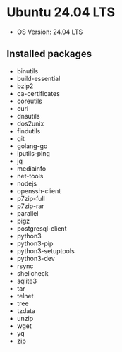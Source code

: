# Ubuntu 24.04 LTS

* OS Version: 24.04 LTS

## Installed packages

* binutils
* build-essential
* bzip2
* ca-certificates
* coreutils
* curl
* dnsutils
* dos2unix
* findutils
* git
* golang-go
* iputils-ping
* jq
* mediainfo
* net-tools
* nodejs
* openssh-client
* p7zip-full
* p7zip-rar
* parallel
* pigz
* postgresql-client
* python3
* python3-pip
* python3-setuptools
* python3-dev
* rsync
* shellcheck
* sqlite3
* tar
* telnet
* tree
* tzdata
* unzip
* wget
* yq
* zip
